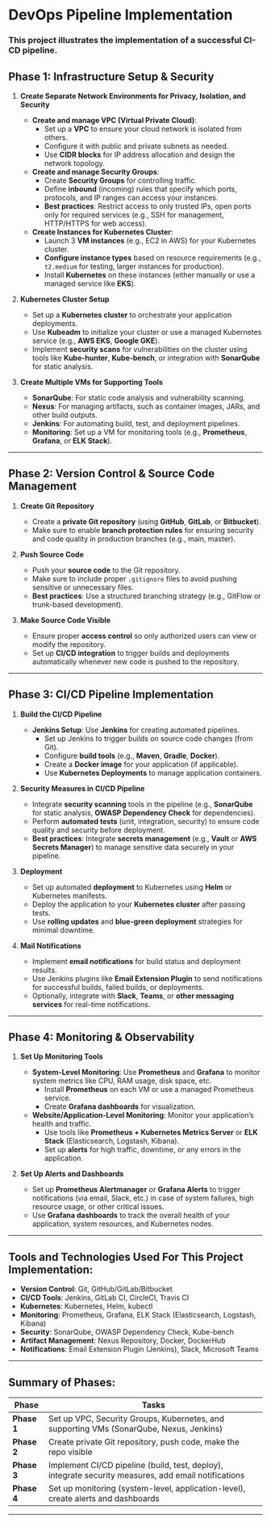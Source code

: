 # DevOps Pipeline Implementation
### This project illustrates the implementation of a successful CI-CD pipeline.

## Phase 1: Infrastructure Setup & Security

1. **Create Separate Network Environments for Privacy, Isolation, and Security**
   - **Create and manage VPC (Virtual Private Cloud)**:
     - Set up a **VPC** to ensure your cloud network is isolated from others.
     - Configure it with public and private subnets as needed.
     - Use **CIDR blocks** for IP address allocation and design the network topology.
   - **Create and manage Security Groups**:
     - Create **Security Groups** for controlling traffic.
     - Define **inbound** (incoming) rules that specify which ports, protocols, and IP ranges can access your instances.
     - **Best practices**: Restrict access to only trusted IPs, open ports only for required services (e.g., SSH for management, HTTP/HTTPS for web access).
   - **Create Instances for Kubernetes Cluster**:
     - Launch 3 **VM instances** (e.g., EC2 in AWS) for your Kubernetes cluster.
     - **Configure instance types** based on resource requirements (e.g., `t2.medium` for testing, larger instances for production).
     - Install **Kubernetes** on these instances (either manually or use a managed service like **EKS**).

2. **Kubernetes Cluster Setup**
   - Set up a **Kubernetes cluster** to orchestrate your application deployments.
   - Use **Kubeadm** to initialize your cluster or use a managed Kubernetes service (e.g., **AWS EKS**, **Google GKE**).
   - Implement **security scans** for vulnerabilities on the cluster using tools like **Kube-hunter**, **Kube-bench**, or integration with **SonarQube** for static analysis.

3. **Create Multiple VMs for Supporting Tools**
   - **SonarQube**: For static code analysis and vulnerability scanning.
   - **Nexus**: For managing artifacts, such as container images, JARs, and other build outputs.
   - **Jenkins**: For automating build, test, and deployment pipelines.
   - **Monitoring**: Set up a VM for monitoring tools (e.g., **Prometheus**, **Grafana**, or **ELK Stack**).

---

## Phase 2: Version Control & Source Code Management

1. **Create Git Repository**
   - Create a **private Git repository** (using **GitHub**, **GitLab**, or **Bitbucket**).
   - Make sure to enable **branch protection rules** for ensuring security and code quality in production branches (e.g., main, master).

2. **Push Source Code**
   - Push your **source code** to the Git repository.
   - Make sure to include proper `.gitignore` files to avoid pushing sensitive or unnecessary files.
   - **Best practices**: Use a structured branching strategy (e.g., GitFlow or trunk-based development).

3. **Make Source Code Visible**
   - Ensure proper **access control** so only authorized users can view or modify the repository.
   - Set up **CI/CD integration** to trigger builds and deployments automatically whenever new code is pushed to the repository.

---

## Phase 3: CI/CD Pipeline Implementation

1. **Build the CI/CD Pipeline**
   - **Jenkins Setup**: Use **Jenkins** for creating automated pipelines.
     - Set up Jenkins to trigger builds on source code changes (from Git).
     - Configure **build tools** (e.g., **Maven**, **Gradle**, **Docker**).
     - Create a **Docker image** for your application (if applicable).
     - Use **Kubernetes Deployments** to manage application containers.

2. **Security Measures in CI/CD Pipeline**
   - Integrate **security scanning** tools in the pipeline (e.g., **SonarQube** for static analysis, **OWASP Dependency Check** for dependencies).
   - Perform **automated tests** (unit, integration, security) to ensure code quality and security before deployment.
   - **Best practices**: Integrate **secrets management** (e.g., **Vault** or **AWS Secrets Manager**) to manage sensitive data securely in your pipeline.

3. **Deployment**
   - Set up automated **deployment** to Kubernetes using **Helm** or Kubernetes manifests.
   - Deploy the application to your **Kubernetes cluster** after passing tests.
   - Use **rolling updates** and **blue-green deployment** strategies for minimal downtime.

4. **Mail Notifications**
   - Implement **email notifications** for build status and deployment results.
   - Use Jenkins plugins like **Email Extension Plugin** to send notifications for successful builds, failed builds, or deployments.
   - Optionally, integrate with **Slack**, **Teams**, or **other messaging services** for real-time notifications.

---

## Phase 4: Monitoring & Observability

1. **Set Up Monitoring Tools**
   - **System-Level Monitoring**: Use **Prometheus** and **Grafana** to monitor system metrics like CPU, RAM usage, disk space, etc.
     - Install **Prometheus** on each VM or use a managed Prometheus service.
     - Create **Grafana dashboards** for visualization.
   - **Website/Application-Level Monitoring**: Monitor your application’s health and traffic.
     - Use tools like **Prometheus + Kubernetes Metrics Server** or **ELK Stack** (Elasticsearch, Logstash, Kibana).
     - Set up **alerts** for high traffic, downtime, or any errors in the application.

2. **Set Up Alerts and Dashboards**
   - Set up **Prometheus Alertmanager** or **Grafana Alerts** to trigger notifications (via email, Slack, etc.) in case of system failures, high resource usage, or other critical issues.
   - Use **Grafana dashboards** to track the overall health of your application, system resources, and Kubernetes nodes.

---

## Tools and Technologies Used For This Project Implementation:

- **Version Control**: Git, GitHub/GitLab/Bitbucket
- **CI/CD Tools**: Jenkins, GitLab CI, CircleCI, Travis CI
- **Kubernetes**: Kubernetes, Helm, kubectl
- **Monitoring**: Prometheus, Grafana, ELK Stack (Elasticsearch, Logstash, Kibana)
- **Security**: SonarQube, OWASP Dependency Check, Kube-bench
- **Artifact Management**: Nexus Repository, Docker, DockerHub
- **Notifications**: Email Extension Plugin (Jenkins), Slack, Microsoft Teams

---

## Summary of Phases:

| **Phase**               | **Tasks**                                            |
|-------------------------|------------------------------------------------------|
| **Phase 1**             | Set up VPC, Security Groups, Kubernetes, and supporting VMs (SonarQube, Nexus, Jenkins) |
| **Phase 2**             | Create private Git repository, push code, make the repo visible |
| **Phase 3**             | Implement CI/CD pipeline (build, test, deploy), integrate security measures, add email notifications |
| **Phase 4**             | Set up monitoring (system-level, application-level), create alerts and dashboards |

---
